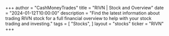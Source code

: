+++
author = "CashMoneyTrades"
title = "RIVN | Stock and Overview"
date = "2024-01-12T10:00:00"
description = "Find the latest information about trading RIVN stock for a full financial overview to help with your stock trading and investing."
tags = [
   "Stocks",
]
layout = "stocks"
ticker = "RIVN"
+++
